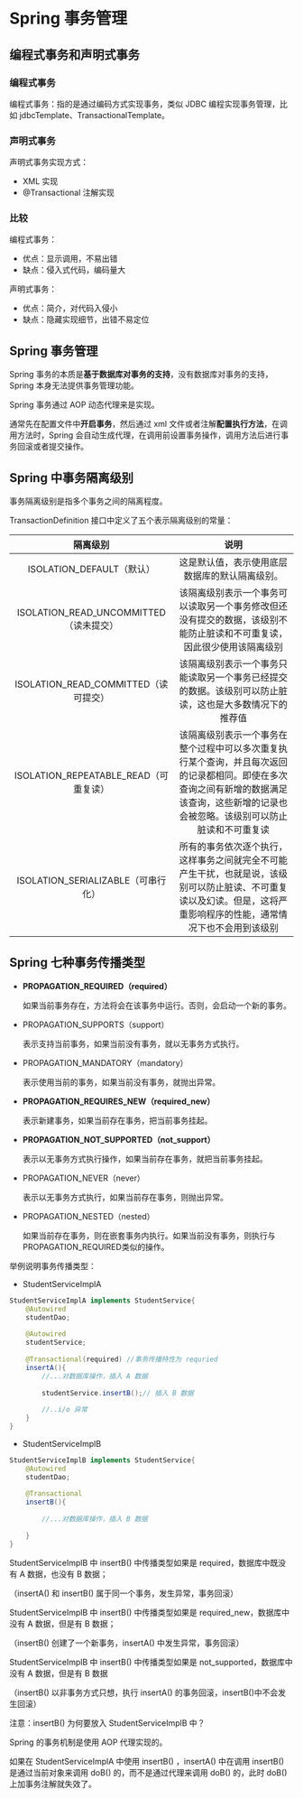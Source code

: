 # Spring 事务管理

## 编程式事务和声明式事务

### 编程式事务

编程式事务：指的是通过编码方式实现事务，类似 JDBC 编程实现事务管理，比如 jdbcTemplate、TransactionalTemplate。

### 声明式事务

声明式事务实现方式：

- XML 实现
- @Transactional 注解实现

### 比较

编程式事务：

- 优点：显示调用，不易出错
- 缺点：侵入式代码，编码量大

声明式事务：

- 优点：简介，对代码入侵小
- 缺点：隐藏实现细节，出错不易定位

## Spring 事务管理

Spring 事务的本质是**基于数据库对事务的支持**，没有数据库对事务的支持，Spring 本身无法提供事务管理功能。

Spring 事务通过 AOP 动态代理来是实现。

通常先在配置文件中**开启事务**，然后通过 xml 文件或者注解**配置执行方法**，在调用方法时，Spring 会自动生成代理，在调用前设置事务操作，调用方法后进行事务回滚或者提交操作。

## Spring 中事务隔离级别

事务隔离级别是指多个事务之间的隔离程度。

TransactionDefinition 接口中定义了五个表示隔离级别的常量：

|                隔离级别                |                             说明                             |
| :------------------------------------: | :----------------------------------------------------------: |
|       ISOLATION_DEFAULT（默认）        |        这是默认值，表示使用底层数据库的默认隔离级别。        |
| ISOLATION_READ_UNCOMMITTED（读未提交） | 该隔离级别表示一个事务可以读取另一个事务修改但还没有提交的数据，该级别不能防止脏读和不可重复读，因此很少使用该隔离级别 |
|  ISOLATION_READ_COMMITTED（读可提交）  | 该隔离级别表示一个事务只能读取另一个事务已经提交的数据。该级别可以防止脏读，这也是大多数情况下的推荐值 |
| ISOLATION_REPEATABLE_READ（可重复读）  | 该隔离级别表示一个事务在整个过程中可以多次重复执行某个查询，并且每次返回的记录都相同。即使在多次查询之间有新增的数据满足该查询，这些新增的记录也会被忽略。该级别可以防止脏读和不可重复读 |
|   ISOLATION_SERIALIZABLE（可串行化）   | 所有的事务依次逐个执行，这样事务之间就完全不可能产生干扰，也就是说，该级别可以防止脏读、不可重复读以及幻读。但是，这将严重影响程序的性能，通常情况下也不会用到该级别 |



## Spring 七种事务传播类型

- **PROPAGATION_REQUIRED（required）**

  如果当前事务存在，方法将会在该事务中运行。否则，会启动一个新的事务。

- PROPAGATION_SUPPORTS（support）

    表示支持当前事务，如果当前没有事务，就以无事务方式执行。

- PROPAGATION_MANDATORY（mandatory）

  表示使用当前的事务，如果当前没有事务，就抛出异常。

- **PROPAGATION_REQUIRES_NEW（required_new）**

  表示新建事务，如果当前存在事务，把当前事务挂起。

- **PROPAGATION_NOT_SUPPORTED（not_support）**

  表示以无事务方式执行操作，如果当前存在事务，就把当前事务挂起。

- PROPAGATION_NEVER（never）

  表示以无事务方式执行，如果当前存在事务，则抛出异常。

- PROPAGATION_NESTED（nested）

  如果当前存在事务，则在嵌套事务内执行。如果当前没有事务，则执行与PROPAGATION_REQUIRED类似的操作。

举例说明事务传播类型：

- StudentServiceImplA

```java
StudentServiceImplA implements StudentService{
    @Autowired
    studentDao;
    
    @Autowired
    studentService;
    
    @Transactional(required) //事务传播特性为 requried
    insertA(){
        //...对数据库操作，插入 A 数据
        
        studentService.insertB();// 插入 B 数据
        
        //..i/o 异常
    }
}
```

- StudentServiceImplB

```java
StudentServiceImplB implements StudentService{
    @Autowired
    studentDao;
    
    @Transactional
    insertB(){
        
        //...对数据库操作，插入 B 数据
    
    }
}
```

StudentServiceImplB 中 insertB() 中传播类型如果是 required，数据库中既没有 A 数据，也没有 B 数据；

（insertA() 和 insertB() 属于同一个事务，发生异常，事务回滚）

StudentServiceImplB 中 insertB() 中传播类型如果是 required_new，数据库中没有 A 数据，但是有 B 数据；

（insertB() 创建了一个新事务，insertA() 中发生异常，事务回滚）

StudentServiceImplB 中 insertB() 中传播类型如果是 not_supported，数据库中没有 A 数据，但是有 B 数据

（insertB() 以非事务方式只想，执行 insertA() 的事务回滚，insertB()中不会发生回滚）



注意：insertB() 为何要放入 StudentServiceImplB 中？

Spring 的事务机制是使用 AOP  代理实现的。

如果在 StudentServiceImplA 中使用 insertB() ，insertA() 中在调用 insertB() 是通过当前对象来调用 doB() 的，而不是通过代理来调用 doB() 的，此时 doB() 上加事务注解就失效了。
